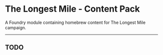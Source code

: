 # The Longest Mile - Content Pack
A Foundry module containing homebrew content for The Longest Mile campaign.
___
## TODO